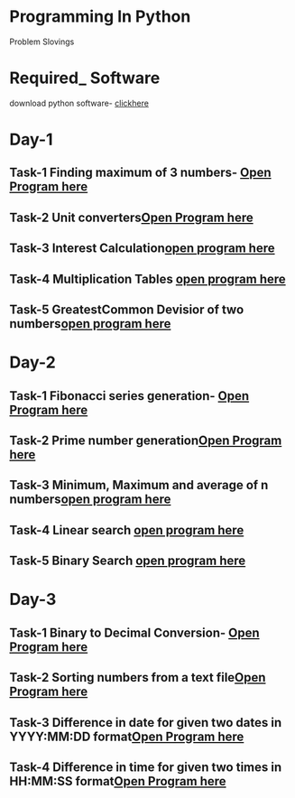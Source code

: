 # Programming In Python
 
 Problem Slovings

# Required_ Software
download python software- [clickhere](https://www.python.org/downloads/)

# Day-1

## Task-1 Finding maximum of 3 numbers- [Open Program here](https://github.com/SANASUDHA/Programming-in-Python/blob/master/large.py)

## Task-2 Unit converters[Open Program here](https://github.com/SANASUDHA/Programming-in-Python/blob/master/unitconvert.py)

## Task-3 Interest Calculation[open program here](https://github.com/SANASUDHA/Programming-in-Python/blob/master/interest.py) 

## Task-4 Multiplication Tables [open program here](https://github.com/SANASUDHA/Programming-in-Python/blob/master/mul.py)

## Task-5 GreatestCommon Devisior of two numbers[open program here](https://github.com/SANASUDHA/Programming-in-Python/blob/master/gcd.py)

# Day-2

## Task-1 Fibonacci series generation- [Open Program here](https://github.com/SANASUDHA/Programming-in-Python/blob/master/fibonacci.py)

## Task-2 Prime number generation[Open Program here](https://github.com/SANASUDHA/Programming-in-Python/blob/master/prime.py)

## Task-3 Minimum, Maximum and average of n numbers[open program here](https://github.com/SANASUDHA/Programming-in-Python/blob/master/avg.py) 

## Task-4 Linear search [open program here](https://github.com/SANASUDHA/Programming-in-Python/blob/master/linersearch.py)

## Task-5 Binary Search [open program here](https://github.com/SANASUDHA/Programming-in-Python/blob/master/binary_search.py)

# Day-3

## Task-1 Binary to Decimal Conversion- [Open Program here](https://github.com/SANASUDHA/Programming-in-Python/blob/master/B-D_convert.py)

## Task-2 Sorting numbers from a text file[Open Program here](https://github.com/SANASUDHA/Programming-in-Python/blob/master/binary_search.py)

## Task-3 Difference in date for given two dates in YYYY:MM:DD format[Open Program here](https://github.com/SANASUDHA/Programming-in-Python/blob/master/dateformat.py)

## Task-4 Difference in time for given two times in HH:MM:SS format[Open Program here](https://github.com/SANASUDHA/Programming-in-Python/blob/master/timeformat.py)
